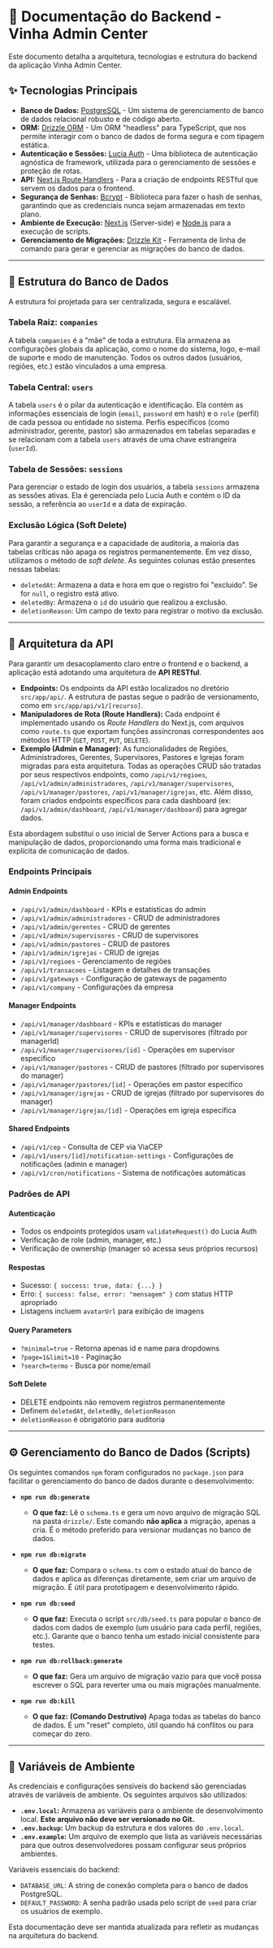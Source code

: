 # 📄 Documentação do Backend - Vinha Admin Center

Este documento detalha a arquitetura, tecnologias e estrutura do backend da aplicação Vinha Admin Center.

## ✨ Tecnologias Principais

- **Banco de Dados:** [PostgreSQL](https://www.postgresql.org/) - Um sistema de gerenciamento de banco de dados relacional robusto e de código aberto.
- **ORM:** [Drizzle ORM](https://orm.drizzle.team/) - Um ORM "headless" para TypeScript, que nos permite interagir com o banco de dados de forma segura e com tipagem estática.
- **Autenticação e Sessões:** [Lucia Auth](https://lucia-auth.com/) - Uma biblioteca de autenticação agnóstica de framework, utilizada para o gerenciamento de sessões e proteção de rotas.
- **API:** [Next.js Route Handlers](https://nextjs.org/docs/app/building-your-application/routing/route-handlers) - Para a criação de endpoints RESTful que servem os dados para o frontend.
- **Segurança de Senhas:** [Bcrypt](https://www.npmjs.com/package/bcrypt) - Biblioteca para fazer o hash de senhas, garantindo que as credenciais nunca sejam armazenadas em texto plano.
- **Ambiente de Execução:** [Next.js](https://nextjs.org/) (Server-side) e [Node.js](https://nodejs.org/) para a execução de scripts.
- **Gerenciamento de Migrações:** [Drizzle Kit](https://orm.drizzle.team/kit/overview) - Ferramenta de linha de comando para gerar e gerenciar as migrações do banco de dados.

---

## 📂 Estrutura do Banco de Dados

A estrutura foi projetada para ser centralizada, segura e escalável.

### Tabela Raiz: `companies`

A tabela `companies` é a "mãe" de toda a estrutura. Ela armazena as configurações globais da aplicação, como o nome do sistema, logo, e-mail de suporte e modo de manutenção. Todos os outros dados (usuários, regiões, etc.) estão vinculados a uma empresa.

### Tabela Central: `users`

A tabela `users` é o pilar da autenticação e identificação. Ela contém as informações essenciais de login (`email`, `password` em hash) e o `role` (perfil) de cada pessoa ou entidade no sistema. Perfis específicos (como administrador, gerente, pastor) são armazenados em tabelas separadas e se relacionam com a tabela `users` através de uma chave estrangeira (`userId`).

### Tabela de Sessões: `sessions`

Para gerenciar o estado de login dos usuários, a tabela `sessions` armazena as sessões ativas. Ela é gerenciada pelo Lucia Auth e contém o ID da sessão, a referência ao `userId` e a data de expiração.

### Exclusão Lógica (Soft Delete)

Para garantir a segurança e a capacidade de auditoria, a maioria das tabelas críticas não apaga os registros permanentemente. Em vez disso, utilizamos o método de _soft delete_. As seguintes colunas estão presentes nessas tabelas:

- `deletedAt`: Armazena a data e hora em que o registro foi "excluído". Se for `null`, o registro está ativo.
- `deletedBy`: Armazena o `id` do usuário que realizou a exclusão.
- `deletionReason`: Um campo de texto para registrar o motivo da exclusão.

---

## 🚀 Arquitetura da API

Para garantir um desacoplamento claro entre o frontend e o backend, a aplicação está adotando uma arquitetura de **API RESTful**.

- **Endpoints:** Os endpoints da API estão localizados no diretório `src/app/api/`. A estrutura de pastas segue o padrão de versionamento, como em `src/app/api/v1/[recurso]`.
- **Manipuladores de Rota (Route Handlers):** Cada endpoint é implementado usando os _Route Handlers_ do Next.js, com arquivos como `route.ts` que exportam funções assíncronas correspondentes aos métodos HTTP (`GET`, `POST`, `PUT`, `DELETE`).
- **Exemplo (Admin e Manager):** As funcionalidades de Regiões, Administradores, Gerentes, Supervisores, Pastores e Igrejas foram migradas para esta arquitetura. Todas as operações CRUD são tratadas por seus respectivos endpoints, como `/api/v1/regioes`, `/api/v1/admin/administradores`, `/api/v1/manager/supervisores`, `/api/v1/manager/pastores`, `/api/v1/manager/igrejas`, etc. Além disso, foram criados endpoints específicos para cada dashboard (ex: `/api/v1/admin/dashboard`, `/api/v1/manager/dashboard`) para agregar dados.

Esta abordagem substitui o uso inicial de Server Actions para a busca e manipulação de dados, proporcionando uma forma mais tradicional e explícita de comunicação de dados.

### Endpoints Principais

#### Admin Endpoints
- `/api/v1/admin/dashboard` - KPIs e estatísticas do admin
- `/api/v1/admin/administradores` - CRUD de administradores
- `/api/v1/admin/gerentes` - CRUD de gerentes
- `/api/v1/admin/supervisores` - CRUD de supervisores
- `/api/v1/admin/pastores` - CRUD de pastores
- `/api/v1/admin/igrejas` - CRUD de igrejas
- `/api/v1/regioes` - Gerenciamento de regiões
- `/api/v1/transacoes` - Listagem e detalhes de transações
- `/api/v1/gateways` - Configuração de gateways de pagamento
- `/api/v1/company` - Configurações da empresa

#### Manager Endpoints
- `/api/v1/manager/dashboard` - KPIs e estatísticas do manager
- `/api/v1/manager/supervisores` - CRUD de supervisores (filtrado por managerId)
- `/api/v1/manager/supervisores/[id]` - Operações em supervisor específico
- `/api/v1/manager/pastores` - CRUD de pastores (filtrado por supervisores do manager)
- `/api/v1/manager/pastores/[id]` - Operações em pastor específico
- `/api/v1/manager/igrejas` - CRUD de igrejas (filtrado por supervisores do manager)
- `/api/v1/manager/igrejas/[id]` - Operações em igreja específica

#### Shared Endpoints
- `/api/v1/cep` - Consulta de CEP via ViaCEP
- `/api/v1/users/[id]/notification-settings` - Configurações de notificações (admin e manager)
- `/api/v1/cron/notifications` - Sistema de notificações automáticas

### Padrões de API

#### Autenticação
- Todos os endpoints protegidos usam `validateRequest()` do Lucia Auth
- Verificação de role (admin, manager, etc.)
- Verificação de ownership (manager só acessa seus próprios recursos)

#### Respostas
- Sucesso: `{ success: true, data: {...} }`
- Erro: `{ success: false, error: "mensagem" }` com status HTTP apropriado
- Listagens incluem `avatarUrl` para exibição de imagens

#### Query Parameters
- `?minimal=true` - Retorna apenas id e name para dropdowns
- `?page=1&limit=10` - Paginação
- `?search=termo` - Busca por nome/email

#### Soft Delete
- DELETE endpoints não removem registros permanentemente
- Definem `deletedAt`, `deletedBy`, `deletionReason`
- `deletionReason` é obrigatório para auditoria

---

## ⚙️ Gerenciamento do Banco de Dados (Scripts)

Os seguintes comandos `npm` foram configurados no `package.json` para facilitar o gerenciamento do banco de dados durante o desenvolvimento:

- **`npm run db:generate`**
  - **O que faz:** Lê o `schema.ts` e gera um novo arquivo de migração SQL na pasta `drizzle/`. Este comando **não aplica** a migração, apenas a cria. É o método preferido para versionar mudanças no banco de dados.

- **`npm run db:migrate`**
  - **O que faz:** Compara o `schema.ts` com o estado atual do banco de dados e aplica as diferenças diretamente, sem criar um arquivo de migração. É útil para prototipagem e desenvolvimento rápido.

- **`npm run db:seed`**
  - **O que faz:** Executa o script `src/db/seed.ts` para popular o banco de dados com dados de exemplo (um usuário para cada perfil, regiões, etc.). Garante que o banco tenha um estado inicial consistente para testes.

- **`npm run db:rollback:generate`**
  - **O que faz:** Gera um arquivo de migração vazio para que você possa escrever o SQL para reverter uma ou mais migrações manualmente.
- **`npm run db:kill`**
  - **O que faz:** **(Comando Destrutivo)** Apaga todas as tabelas do banco de dados. É um "reset" completo, útil quando há conflitos ou para começar do zero.

---

## 🔑 Variáveis de Ambiente

As credenciais e configurações sensíveis do backend são gerenciadas através de variáveis de ambiente. Os seguintes arquivos são utilizados:

- **`.env.local`:** Armazena as variáveis para o ambiente de desenvolvimento local. **Este arquivo não deve ser versionado no Git.**
- **`.env.backup`:** Um backup da estrutura e dos valores do `.env.local`.
- **`.env.example`:** Um arquivo de exemplo que lista as variáveis necessárias para que outros desenvolvedores possam configurar seus próprios ambientes.

Variáveis essenciais do backend:

- `DATABASE_URL`: A string de conexão completa para o banco de dados PostgreSQL.
- `DEFAULT_PASSWORD`: A senha padrão usada pelo script de `seed` para criar os usuários de exemplo.

Esta documentação deve ser mantida atualizada para refletir as mudanças na arquitetura do backend.
